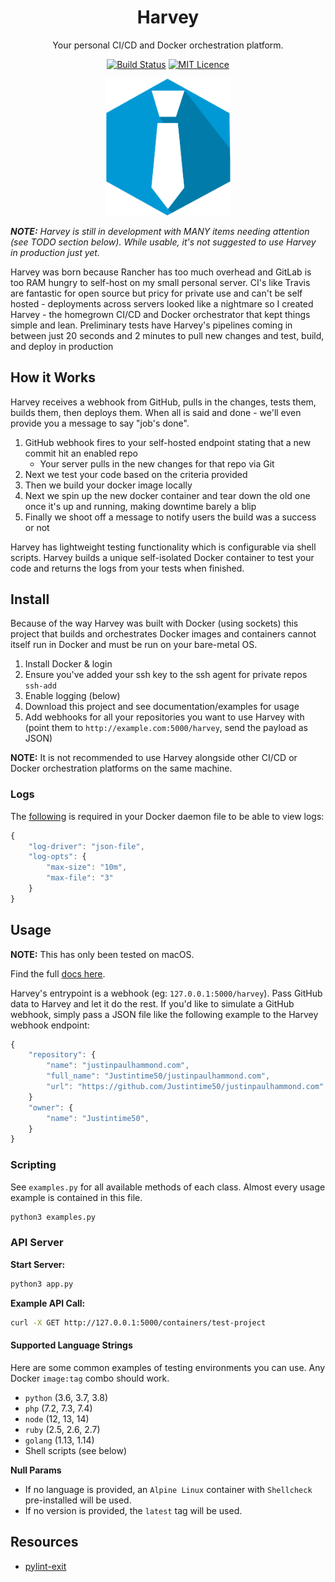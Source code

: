 <div align="center">

# Harvey

Your personal CI/CD and Docker orchestration platform.

[![Build Status](https://travis-ci.org/Justintime50/harvey.svg?branch=master)](https://travis-ci.org/Justintime50/harvey)
[![MIT Licence](https://badges.frapsoft.com/os/mit/mit.svg?v=103)](https://opensource.org/licenses/mit-license.php)

<img src="assets/showcase.png" style="max-width:200px">

</div>

***NOTE:** Harvey is still in development with MANY items needing attention (see TODO section below). While usable, it's not suggested to use Harvey in production just yet.*

Harvey was born because Rancher has too much overhead and GitLab is too RAM hungry to self-host on my small personal server. CI's like Travis are fantastic for open source but pricy for private use and can't be self hosted - deployments across servers looked like a nightmare so I created Harvey - the homegrown CI/CD and Docker orchestrator that kept things simple and lean. Preliminary tests have Harvey's pipelines coming in between just 20 seconds and 2 minutes to pull new changes and test, build, and deploy in production

## How it Works

Harvey receives a webhook from GitHub, pulls in the changes, tests them, builds them, then deploys them. When all is said and done - we'll even provide you a message to say "job's done".

1. GitHub webhook fires to your self-hosted endpoint stating that a new commit hit an enabled repo
    - Your server pulls in the new changes for that repo via Git
1. Next we test your code based on the criteria provided
1. Then we build your docker image locally
1. Next we spin up the new docker container and tear down the old one once it's up and running, making downtime barely a blip
1. Finally we shoot off a message to notify users the build was a success or not

Harvey has lightweight testing functionality which is configurable via shell scripts. Harvey builds a unique self-isolated Docker container to test your code and returns the logs from your tests when finished.

## Install

Because of the way Harvey was built with Docker (using sockets) this project that builds and orchestrates Docker images and containers cannot itself run in Docker and must be run on your bare-metal OS.

1. Install Docker & login
1. Ensure you've added your ssh key to the ssh agent for private repos `ssh-add`
1. Enable logging (below)
1. Download this project and see documentation/examples for usage
1. Add webhooks for all your repositories you want to use Harvey with (point them to `http://example.com:5000/harvey`, send the payload as JSON)

**NOTE:** It is not recommended to use Harvey alongside other CI/CD or Docker orchestration platforms on the same machine.

### Logs

The [following](https://docs.docker.com/config/containers/logging/json-file/#usage) is required in your Docker daemon file to be able to view logs:

```js
{
    "log-driver": "json-file",
    "log-opts": {
        "max-size": "10m",
        "max-file": "3" 
    }
}
```

## Usage

**NOTE:** This has only been tested on macOS.

Find the full [docs here](docs/docs.md). 

Harvey's entrypoint is a webhook (eg: `127.0.0.1:5000/harvey`). Pass GitHub data to Harvey and let it do the rest. If you'd like to simulate a GitHub webhook, simply pass a JSON file like the following example to the Harvey webhook endpoint:

```javascript
{
    "repository": {
        "name": "justinpaulhammond.com",
        "full_name": "Justintime50/justinpaulhammond.com",
        "url": "https://github.com/Justintime50/justinpaulhammond.com",
    }
    "owner": {
        "name": "Justintime50",
    }
}
```

### Scripting

See `examples.py` for all available methods of each class. Almost every usage example is contained in this file.

```bash
python3 examples.py
```

### API Server

**Start Server:**
```bash
python3 app.py
```

**Example API Call:**
```bash
curl -X GET http://127.0.0.1:5000/containers/test-project
```

#### Supported Language Strings

Here are some common examples of testing environments you can use. Any Docker `image:tag` combo should work.

- `python` (3.6, 3.7, 3.8)
- `php` (7.2, 7.3, 7.4)
- `node` (12, 13, 14)
- `ruby` (2.5, 2.6, 2.7)
- `golang` (1.13, 1.14)
- Shell scripts (see below)

**Null Params**
- If no language is provided, an `Alpine Linux` container with `Shellcheck` pre-installed will be used.
- If no version is provided, the `latest` tag will be used.

## Resources

- [pylint-exit](https://pypi.org/project/pylint-exit/)
